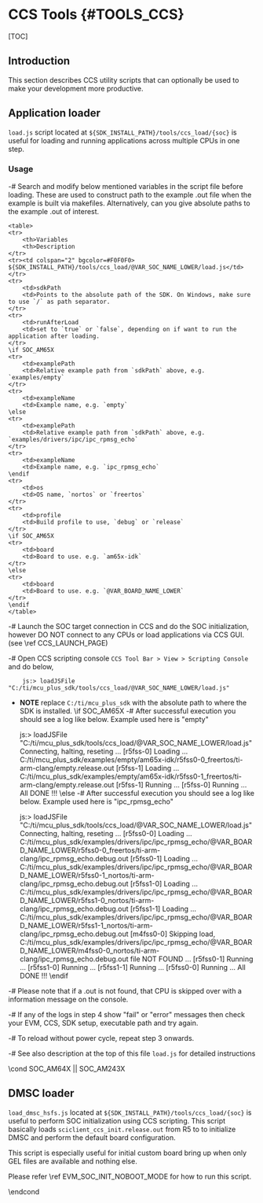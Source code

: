 # CCS Tools {#TOOLS_CCS}

[TOC]

## Introduction

This section describes CCS utility scripts that can optionally be used to make your development more productive.

## Application loader

`load.js` script located at `${SDK_INSTALL_PATH}/tools/ccs_load/{soc}` is useful for loading and running applications across multiple CPUs in one step.

### Usage

-# Search and modify below mentioned variables in the script file before loading. These are used to construct path to the example .out file
   when the example is built via makefiles. Alternatively, can you give absolute paths to the example .out of interest.

    <table>
    <tr>
        <th>Variables
        <th>Description
    </tr>
    <tr><td colspan="2" bgcolor=#F0F0F0> ${SDK_INSTALL_PATH}/tools/ccs_load/@VAR_SOC_NAME_LOWER/load.js</td></tr>
    <tr>
        <td>sdkPath
        <td>Points to the absolute path of the SDK. On Windows, make sure to use `/` as path separator.
    </tr>
    <tr>
        <td>runAfterLoad
        <td>set to `true` or `false`, depending on if want to run the application after loading.
    </tr>
    \if SOC_AM65X
    <tr>
        <td>examplePath
        <td>Relative example path from `sdkPath` above, e.g. `examples/empty`
    </tr>
    <tr>
        <td>exampleName
        <td>Example name, e.g. `empty`
    \else
    <tr>
        <td>examplePath
        <td>Relative example path from `sdkPath` above, e.g. `examples/drivers/ipc/ipc_rpmsg_echo`
    </tr>
    <tr>
        <td>exampleName
        <td>Example name, e.g. `ipc_rpmsg_echo`
    \endif
    <tr>
        <td>os
        <td>OS name, `nortos` or `freertos`
    </tr>
    <tr>
        <td>profile
        <td>Build profile to use, `debug` or `release`
    </tr>
    \if SOC_AM65X
    <tr>
        <td>board
        <td>Board to use. e.g. `am65x-idk`
    </tr>
    \else
    <tr>
        <td>board
        <td>Board to use. e.g. `@VAR_BOARD_NAME_LOWER`
    </tr>
    \endif
    </table>

-# Launch the SOC target connection in CCS and do the SOC initialization, however DO NOT connect to any CPUs or load applications via CCS GUI.
   (see \ref CCS_LAUNCH_PAGE)

-# Open CCS scripting console `CCS Tool Bar > View > Scripting Console` and do below,

        js:> loadJSFile "C:/ti/mcu_plus_sdk/tools/ccs_load/@VAR_SOC_NAME_LOWER/load.js"

   - **NOTE** replace `C:/ti/mcu_plus_sdk` with the absolute path to where the SDK is installed.
\if SOC_AM65X
-# After successful execution you should see a log like below. Example used here is "empty"

        js:> loadJSFile "C:/ti/mcu_plus_sdk/tools/ccs_load/@VAR_SOC_NAME_LOWER/load.js"
        Connecting, halting, reseting ...
        [r5fss-0] Loading ... C:/ti/mcu_plus_sdk/examples/empty/am65x-idk/r5fss0-0_freertos/ti-arm-clang/empty.release.out
        [r5fss-1] Loading ... C:/ti/mcu_plus_sdk/examples/empty/am65x-idk/r5fss0-1_freertos/ti-arm-clang/empty.release.out
        [r5fss-1] Running ...
        [r5fss-0] Running ...
        All DONE !!!
\else
-# After successful execution you should see a log like below. Example used here is "ipc_rpmsg_echo"

        js:> loadJSFile "C:/ti/mcu_plus_sdk/tools/ccs_load/@VAR_SOC_NAME_LOWER/load.js"
        Connecting, halting, reseting ...
        [r5fss0-0] Loading ... C:/ti/mcu_plus_sdk/examples/drivers/ipc/ipc_rpmsg_echo/@VAR_BOARD_NAME_LOWER/r5fss0-0_freertos/ti-arm-clang/ipc_rpmsg_echo.debug.out
        [r5fss0-1] Loading ... C:/ti/mcu_plus_sdk/examples/drivers/ipc/ipc_rpmsg_echo/@VAR_BOARD_NAME_LOWER/r5fss0-1_nortos/ti-arm-clang/ipc_rpmsg_echo.debug.out
        [r5fss1-0] Loading ... C:/ti/mcu_plus_sdk/examples/drivers/ipc/ipc_rpmsg_echo/@VAR_BOARD_NAME_LOWER/r5fss1-0_nortos/ti-arm-clang/ipc_rpmsg_echo.debug.out
        [r5fss1-1] Loading ... C:/ti/mcu_plus_sdk/examples/drivers/ipc/ipc_rpmsg_echo/@VAR_BOARD_NAME_LOWER/r5fss1-1_nortos/ti-arm-clang/ipc_rpmsg_echo.debug.out
        [m4fss0-0] Skipping load, C:/ti/mcu_plus_sdk/examples/drivers/ipc/ipc_rpmsg_echo/@VAR_BOARD_NAME_LOWER/m4fss0-0_nortos/ti-arm-clang/ipc_rpmsg_echo.debug.out file NOT FOUND ...
        [r5fss0-1] Running ...
        [r5fss1-0] Running ...
        [r5fss1-1] Running ...
        [r5fss0-0] Running ...
        All DONE !!!
\endif

-# Please note that if a .out is not found, that CPU is skipped over with a information message on the console.

-# If any of the logs in step 4 show "fail" or "error" messages then
   check your EVM, CCS, SDK setup, executable path and try again.

-# To reload without power cycle, repeat step 3 onwards.

-# See also description at the top of this file `load.js` for detailed instructions

\cond SOC_AM64X || SOC_AM243X
## DMSC loader

`load_dmsc_hsfs.js` located at `${SDK_INSTALL_PATH}/tools/ccs_load/{soc}` is useful to perform SOC initialization using CCS scripting.
This script basically loads `sciclient_ccs_init.release.out` from R5 to to initialize DMSC and perform the default board configuration.

This script is especially useful for initial custom board bring up when only GEL files are available and nothing else.

Please refer \ref EVM_SOC_INIT_NOBOOT_MODE for how to run this script.

\endcond